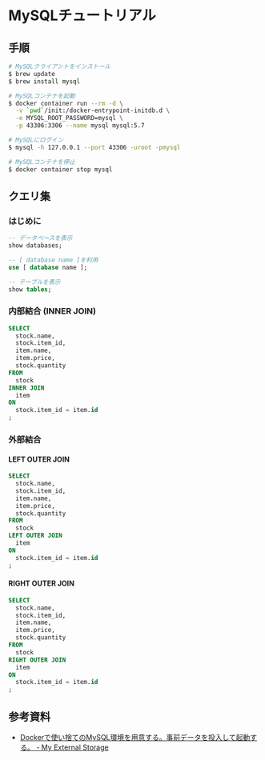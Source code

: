 # MySQLチュートリアル
## 手順
```bash
# MySQLクライアントをインストール
$ brew update
$ brew install mysql

# MySQLコンテナを起動
$ docker container run --rm -d \
  -v `pwd`/init:/docker-entrypoint-initdb.d \
  -e MYSQL_ROOT_PASSWORD=mysql \
  -p 43306:3306 --name mysql mysql:5.7

# MySQLにログイン
$ mysql -h 127.0.0.1 --port 43306 -uroot -pmysql

# MySQLコンテナを停止
$ docker container stop mysql
```

## クエリ集
### はじめに
```sql
-- データベースを表示
show databases;

-- [ database name ]を利用
use [ database name ];

-- テーブルを表示
show tables;
```
### 内部結合 (INNER JOIN)
```sql
SELECT
  stock.name,
  stock.item_id,
  item.name,
  item.price,
  stock.quantity
FROM
  stock
INNER JOIN
  item
ON
  stock.item_id = item.id
;
```

### 外部結合
#### LEFT OUTER JOIN
```sql
SELECT
  stock.name,
  stock.item_id,
  item.name,
  item.price,
  stock.quantity
FROM
  stock
LEFT OUTER JOIN
  item
ON
  stock.item_id = item.id
;
```

#### RIGHT OUTER JOIN
```sql
SELECT
  stock.name,
  stock.item_id,
  item.name,
  item.price,
  stock.quantity
FROM
  stock
RIGHT OUTER JOIN
  item
ON
  stock.item_id = item.id
;
```

## 参考資料
- [Dockerで使い捨てのMySQL環境を用意する。事前データを投入して起動する。 - My External Storage](https://budougumi0617.github.io/2018/05/20/create-instant-mysql-by-docker/)
